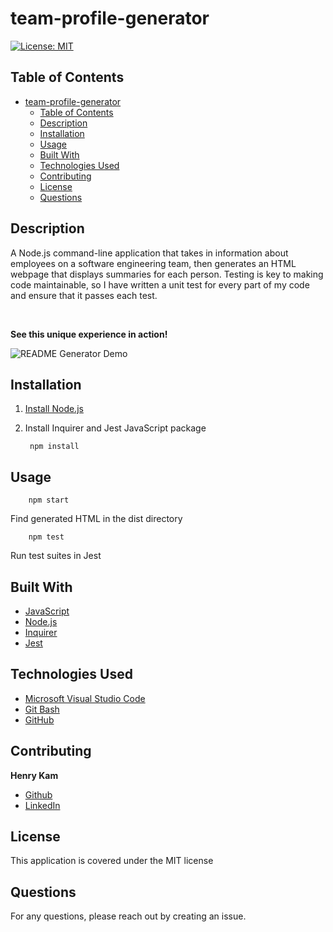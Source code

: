 # team-profile-generator

[![License: MIT](https://img.shields.io/badge/License-MIT-yellow.svg)](https://opensource.org/licenses/MIT)

## Table of Contents

- [team-profile-generator](#team-profile-generator)
  - [Table of Contents](#table-of-contents)
  - [Description](#description)
  - [Installation](#installation)
  - [Usage](#usage)
  - [Built With](#built-with)
  - [Technologies Used](#technologies-used)
  - [Contributing](#contributing)
  - [License](#license)
  - [Questions](#questions)
  

## Description

A Node.js command-line application that takes in information about employees on a software engineering team, then generates an HTML webpage that displays summaries for each person. Testing is key to making code maintainable, so I have written a unit test for every part of my code and ensure that it passes each test.

 <br />

**See this unique experience in action!**

![README Generator Demo]()

## Installation

1. [Install Node.js](https://nodejs.org/en/download/) 

2. Install Inquirer and Jest JavaScript package

        npm install

## Usage

        npm start

Find generated HTML in the dist directory

        npm test
Run test suites in Jest


## Built With

* [JavaScript](https://developer.mozilla.org/en-US/docs/Web/JavaScript)
* [Node.js](https://nodejs.org/en/)
* [Inquirer](https://www.npmjs.com/package/inquirer)
* [Jest](https://www.npmjs.com/package/jest)



## Technologies Used

* [Microsoft Visual Studio Code](https://code.visualstudio.com/)
* [Git Bash](https://git-scm.com/downloads)
* [GitHub](https://github.com/)

## Contributing


**Henry Kam**

- [Github](https://github.com/gulpinhenry)
- [LinkedIn](https://www.linkedin.com/in/kamhenry/)


## License

This application is covered under the MIT license

## Questions

For any questions, please reach out by creating an issue.
